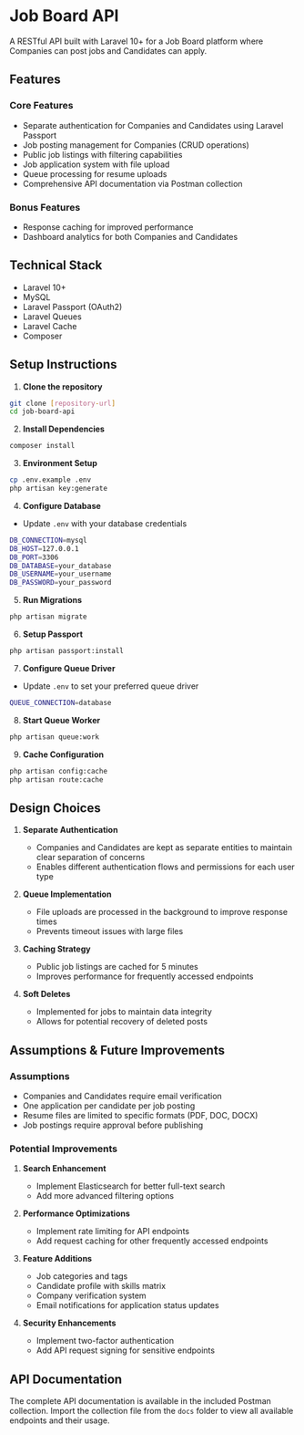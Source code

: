 
# Job Board API

A RESTful API built with Laravel 10+ for a Job Board platform where Companies can post jobs and Candidates can apply.

## Features

### Core Features
- Separate authentication for Companies and Candidates using Laravel Passport
- Job posting management for Companies (CRUD operations)
- Public job listings with filtering capabilities
- Job application system with file upload
- Queue processing for resume uploads
- Comprehensive API documentation via Postman collection

### Bonus Features
- Response caching for improved performance
- Dashboard analytics for both Companies and Candidates

## Technical Stack

- Laravel 10+
- MySQL
- Laravel Passport (OAuth2)
- Laravel Queues
- Laravel Cache
- Composer

## Setup Instructions

1. **Clone the repository**
```bash
git clone [repository-url]
cd job-board-api
```

2. **Install Dependencies**
```bash
composer install
```

3. **Environment Setup**
```bash
cp .env.example .env
php artisan key:generate
```

4. **Configure Database**
- Update `.env` with your database credentials
```bash
DB_CONNECTION=mysql
DB_HOST=127.0.0.1
DB_PORT=3306
DB_DATABASE=your_database
DB_USERNAME=your_username
DB_PASSWORD=your_password
```

5. **Run Migrations**
```bash
php artisan migrate
```

6. **Setup Passport**
```bash
php artisan passport:install
```

7. **Configure Queue Driver**
- Update `.env` to set your preferred queue driver
```bash
QUEUE_CONNECTION=database
```

8. **Start Queue Worker**
```bash
php artisan queue:work
```

9. **Cache Configuration**
```bash
php artisan config:cache
php artisan route:cache
```

## Design Choices

1. **Separate Authentication**
   - Companies and Candidates are kept as separate entities to maintain clear separation of concerns
   - Enables different authentication flows and permissions for each user type

2. **Queue Implementation**
   - File uploads are processed in the background to improve response times
   - Prevents timeout issues with large files

3. **Caching Strategy**
   - Public job listings are cached for 5 minutes
   - Improves performance for frequently accessed endpoints

4. **Soft Deletes**
   - Implemented for jobs to maintain data integrity
   - Allows for potential recovery of deleted posts

## Assumptions & Future Improvements

### Assumptions
- Companies and Candidates require email verification
- One application per candidate per job posting
- Resume files are limited to specific formats (PDF, DOC, DOCX)
- Job postings require approval before publishing

### Potential Improvements
1. **Search Enhancement**
   - Implement Elasticsearch for better full-text search
   - Add more advanced filtering options

2. **Performance Optimizations**
   - Implement rate limiting for API endpoints
   - Add request caching for other frequently accessed endpoints

3. **Feature Additions**
   - Job categories and tags
   - Candidate profile with skills matrix
   - Company verification system
   - Email notifications for application status updates

4. **Security Enhancements**
   - Implement two-factor authentication
   - Add API request signing for sensitive endpoints

## API Documentation

The complete API documentation is available in the included Postman collection. Import the collection file from the `docs` folder to view all available endpoints and their usage.
